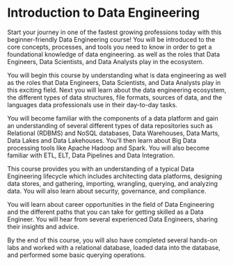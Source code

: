  # Introduction to Data Engineering

Start your journey in one of the fastest growing professions today with this beginner-friendly Data Engineering course! You will be introduced to the core concepts, processes, and tools you need to know in order to get a foundational knowledge of data engineering. as well as the roles that Data Engineers, Data Scientists, and Data Analysts play in the ecosystem. 

You will begin this course by understanding what is data engineering as well as the roles that Data Engineers, Data Scientists, and Data Analysts play in this exciting field. Next you will learn about the data engineering ecosystem, the different types of data structures, file formats, sources of data, and the languages data professionals use in their day-to-day tasks. 

You will become familiar with the components of a data platform and gain an understanding of several different types of data repositories such as Relational (RDBMS) and NoSQL databases, Data Warehouses, Data Marts, Data Lakes and Data Lakehouses. You’ll then learn about Big Data processing tools like Apache Hadoop and Spark. You will also become familiar with ETL, ELT, Data Pipelines and Data Integration. 

This course provides you with an understanding of a typical Data Engineering lifecycle which includes architecting data platforms, designing data stores, and gathering, importing, wrangling, querying, and analyzing data. You will also learn about security, governance, and compliance.  

You will learn about career opportunities in the field of Data Engineering and the different paths that you can take for getting skilled as a Data Engineer. You will hear from several experienced Data Engineers, sharing their insights and advice. 

By the end of this course, you will also have completed several hands-on labs and worked with a relational database, loaded data into the database, and performed some basic querying operations.
